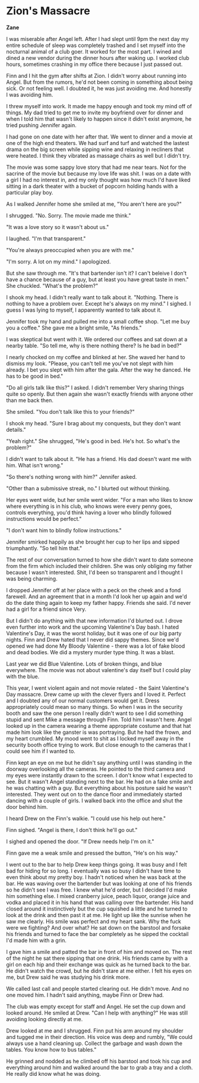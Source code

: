 # Zion's Massacre

**Zane**

I was miserable after Angel left.  After I had slept until 9pm the next day my entire schedule of sleep was completely trashed and I set myself into the nocturnal animal of a club goer.  It worked for the most part.  I wined and dined a new vendor during the dinner hours after waking up.  I worked club hours, sometimes crashing in my office there because I just passed out.

Finn and I hit the gym after shifts at Zion.  I didn't worry about running into Angel.  But from the rumors, he'd not been coming in something about being sick.  Or not feeling well.  I doubted it, he was just avoiding me.  And honestly I was avoiding him.

I threw myself into work.  It made me happy enough and took my mind off of things.  My dad tried to get me to invite my boyfriend over for dinner and when I told him that wasn't likely to happen since it didn't exist anymore, he tried pushing Jennifer again.

I had gone on one date with her after that.  We went to dinner and a movie at one of the high end theaters.  We had surf and turf and watched the lastest drama on the big screen while sipping wine and relaxing in recliners that were heated.  I think they vibrated as massage chairs as well but I didn't try.

The movie was some sappy love story that had me near tears.  Not for the sacrine of the movie but because my love life was shit.  I was on a date with a girl I had no interest in, and my only thought was how much I'd have liked sitting in a dark theater with a bucket of popcorn holding hands with a particular play boy.

As I walked Jennifer home she smiled at me, "You aren't here are you?"

I shrugged.  "No.  Sorry.  The movie made me think."

"It was a love story so it wasn't about us."

I laughed.  "I'm that transparent."

"You're always preoccupied when you are with me."

"I'm sorry.  A lot on my mind."  I apologized.

But she saw through me.  "It's that bartender isn't it?  I can't beleive I don't have a chance because of a guy, but at least you have great taste in men."  She chuckled.  "What's the problem?"

I shook my head.  I didn't really want to talk about it.  "Nothing.  There is nothing to have a problem over.  Except he's always on my mind."  I sighed.  I guess I was lying to myself, I apparently wanted to talk about it.

Jennifer took my hand and pulled me into a small coffee shop.  "Let me buy you a coffee."  She gave me a bright smile, "As friends."

I was skeptical but went with it.  We ordered our coffees and sat down at a nearby table.  "So tell me, why is there nothing there?  Is he bad in bed?"

I nearly chocked on my coffee and blinked at her.  She waved her hand to dismiss my look.  "Please, you can't tell me you've not slept with him already.  I bet you slept with him after the gala.  After the way he danced.  He has to be good in bed."

"Do all girls talk like this?"  I asked.  I didn't remember Very sharing things quite so openly.  But then again she wasn't exactly friends with anyone other than me back then.

She smiled.  "You don't talk like this to your friends?"

I shook my head. "Sure I brag about my conquests, but they don't want details."

"Yeah right."  She shrugged, "He's good in bed.  He's hot.  So what's the problem?"

I didn't want to talk about it.  "He has a friend.  His dad doesn't want me with him.  What isn't wrong."

"So there's nothing wrong with him?"  Jennifer asked.

"Other than a submissive streak, no."  I blurted out without thinking.

Her eyes went wide, but her smile went wider.  "For a man who likes to know where everything is in his club, who knows were every penny goes, controls everything, you'd think having a lover who blindly followed instructions would be perfect."

"I don't want him to blindly follow instructions."

Jennifer smirked happily as she brought her cup to her lips and sipped triumphantly.  "So tell him that."

The rest of our conversation turned to how she didn't want to date someone from the firm which included their children.  She was only obliging my father because I wasn't interested.  Shit, I'd been so transparent and I thought I was being charming.

I dropped Jennifer off at her place with a peck on the cheek and a fond farewell.  And an agreement that in a month I'd look her up again and we'd do the date thing again to keep my father happy.  Friends she said.  I'd never had a girl for a friend since Very.

But I didn't do anything with that new information I'd blurted out.  I drove even further into work and the upcoming Valentine's Day bash.  I hated Valentine's Day, it was the worst holiday, but it was one of our big party nights.  Finn and Drew hated that I never did sappy themes.  Since we'd opened we had done My Bloody Valentine - there was a lot of fake blood and dead bodies.  We did a mystery murder type thing.  It was a blast.

Last year we did Blue Valentine.  Lots of broken things, and blue everywhere.  The movie was not about valentine's day itself but I could play with the blue.

This year, I went violent again and not movie related - the Saint Valentine's Day massacre.  Drew came up with the clever flyers and I loved it.  Perfect and I doubted any of our normal customers would get it.  Dress appropriately could mean so many things.  So when I was in the security booth and saw the one person I really didn't want to see I did something stupid and sent Mike a message through Finn.  Told him I wasn't here.  Angel looked up in the camera wearing a theme appropriate costume and that hat made him look like the ganster is was portraying.  But he had the frown, and my heart crumbled.  My mood went to shit as I locked myself away in the security booth office trying to work.  But close enough to the cameras that I could see him if I wanted to.

Finn kept an eye on me but he didn't say anything until I was standing in the doorway overlooking all the cameras.  He pointed to the third camera and my eyes were instantly drawn to the screen.  I don't know what I expected to see.  But it wasn't Angel standing next to the bar.  He had on a fake smile and he was chatting with a guy.  But everything about his posture said he wasn't interested.  They went out on to the dance floor and immediately started dancing with a couple of girls.  I walked back into the office and shut the door behind him.

I heard Drew on the Finn's walkie.  "I could use his help out here."

Finn sighed.  "Angel is there, I don't think he'll go out."

I sighed and opened the door.  "If Drew needs help I'm on it."

Finn gave me a weak smile and pressed the button, "He's on his way."

I went out to the bar to help Drew keep things going.  It was busy and I felt bad for hiding for so long.  I eventually was so busy I didn't have time to even think about my pretty boy.  I hadn't noticed when he was back at the bar.  He was waving over the bartender but was looking at one of his friends so he didn't see I was free.  I knew what he'd order, but I decided I'd make him something else.  I mixed cranberry juice, peach liquor, orange juice and vodka and placed it in his hand that was calling over the bartender.  His hand closed around it instinctively but the cup squished a little and he turned to look at the drink and then past it at me.  He light up like the sunrise when he saw me clearly.  His smile was perfect and my heart sank.  Why the fuck were we fighting?  And over what?  He sat down on the barstool and forsake his friends and turned to face the bar completely as he sipped the cocktail I'd made him with a grin.

I gave him a smile and patted the bar in front of him and moved on.  The rest of the night he sat there sipping that one drink.  His friends came by with a girl on each hip and their exchange was quick as he turned back to the bar.  He didn't watch the crowd, but he didn't stare at me either.  I felt his eyes on me, but Drew said he was studying his drink more.

We called last call and people started clearing out.  He didn't move.  And no one moved him.  I hadn't said anything, maybe Finn or Drew had.

The club was empty except for staff and Angel.  He set the cup down and looked around.  He smiled at Drew.  "Can I help with anything?"  He was still avoiding looking directly at me.

Drew looked at me and I shrugged.  Finn put his arm around my shoulder and tugged me in their direction.  His voice was deep and rumbly, "We could always use a hand cleaning up.  Collect the garbage and wash down the tables.  You know how to bus tables."

He grinned and nodded as he climbed off his barstool and took his cup and everything around him and walked around the bar to grab a tray and a cloth.  He really did know what he was doing.

